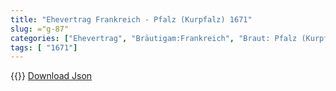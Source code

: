 ```yaml
---
title: "Ehevertrag Frankreich - Pfalz (Kurpfalz) 1671"
slug: ="g-87"
categories: ["Ehevertrag", "Bräutigam:Frankreich", "Braut: Pfalz (Kurpfalz)", "Eheschließung vollzogen?:Ja", "verschiedenkonfessionelle Ehe?:Ja", "Dynastie Bräutigam:Bourbon (Frankreich)", "Akteur Bräutigam:Bourbon (Frankreich)", "Akteur Braut:Wittelsbach (Pfalz)", "Textbezug?:nein", "Ständisch?:nein", "Ratifikation?:nein", "Sonstiges?:nein", "Bräutigam:Frankreich", "Braut: Pfalz (Kurpfalz)"]
tags: [ "1671"]
---
```

<!--more-->
{{<v41>}}
[Download Json](/vertraege/vertrag-87.json)